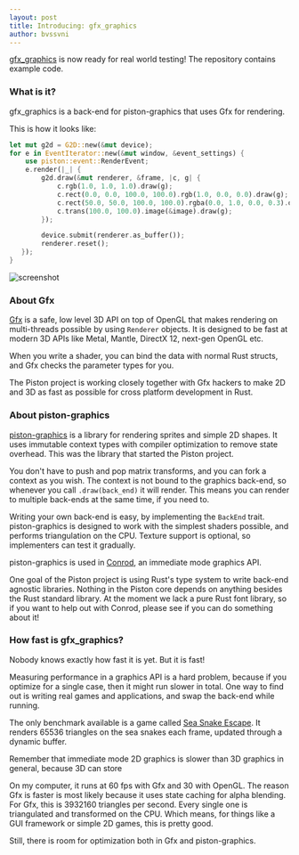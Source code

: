```yaml
---
layout: post
title: Introducing: gfx_graphics
author: bvssvni
---
```


[gfx_graphics](https://github.com/PistonDevelopers/gfx_graphics) is now ready for real world testing!
The repository contains example code.

### What is it?

gfx_graphics is a back-end for piston-graphics that uses Gfx for rendering.

This is how it looks like:

```Rust
let mut g2d = G2D::new(&mut device);
for e in EventIterator::new(&mut window, &event_settings) {
    use piston::event::RenderEvent;
    e.render(|_| {
        g2d.draw(&mut renderer, &frame, |c, g| {
            c.rgb(1.0, 1.0, 1.0).draw(g);
            c.rect(0.0, 0.0, 100.0, 100.0).rgb(1.0, 0.0, 0.0).draw(g);
            c.rect(50.0, 50.0, 100.0, 100.0).rgba(0.0, 1.0, 0.0, 0.3).draw(g);
            c.trans(100.0, 100.0).image(&image).draw(g);
        });

        device.submit(renderer.as_buffer());
        renderer.reset();
   });
}
```

![screenshot](https://raw.githubusercontent.com/PistonDevelopers/gfx_graphics/master/screenshot.png)

### About Gfx

[Gfx](https://github.com/gfx-rs/gfx-rs) is a safe, low level 3D API on top of OpenGL
that makes rendering on multi-threads possible by using `Renderer` objects.
It is designed to be fast at modern 3D APIs like Metal, Mantle, DirectX 12, next-gen OpenGL etc.

When you write a shader, you can bind the data with normal Rust structs,
and Gfx checks the parameter types for you.

The Piston project is working closely together with Gfx hackers
to make 2D and 3D as fast as possible for cross platform development in Rust.

### About piston-graphics

[piston-graphics](https://github.com/pistondevelopers/graphics) is a library for
rendering sprites and simple 2D shapes.
It uses immutable context types with compiler optimization to remove state overhead.
This was the library that started the Piston project.

You don't have to push and pop matrix transforms,
and you can fork a context as you wish.
The context is not bound to the graphics back-end,
so whenever you call `.draw(back_end)` it will render.
This means you can render to multiple back-ends at the same time, if you need to.

Writing your own back-end is easy, by implementing the `BackEnd` trait.
piston-graphics is designed to work with the simplest shaders possible,
and performs triangulation on the CPU.
Texture support is optional, so implementers can test it gradually.

piston-graphics is used in [Conrod](https://github.com/pistondevelopers/conrod),
an immediate mode graphics API.

One goal of the Piston project is using Rust's type system to write back-end agnostic libraries.
Nothing in the Piston core depends on anything besides the Rust standard library.
At the moment we lack a pure Rust font library,
so if you want to help out with Conrod, please see if you can do something about it!

### How fast is gfx_graphics?

Nobody knows exactly how fast it is yet. But it is fast!

Measuring performance in a graphics API is a hard problem,
because if you optimize for a single case, then it might run slower in total.
One way to find out is writing real games and applications,
and swap the back-end while running.

The only benchmark available is a game called [Sea Snake Escape](https://github.com/bvssvni/rust-snake).
It renders 65536 triangles on the sea snakes each frame, updated through a dynamic buffer.

Remember that immediate mode 2D graphics is slower than 3D graphics in general,
because 3D can store 

On my computer, it runs at 60 fps with Gfx and 30 with OpenGL.
The reason Gfx is faster is most likely because it uses state caching for alpha blending.
For Gfx, this is 3932160 triangles per second.
Every single one is triangulated and transformed on the CPU.
Which means, for things like a GUI framework or simple 2D games, this is pretty good.

Still, there is room for optimization both in Gfx and piston-graphics.

